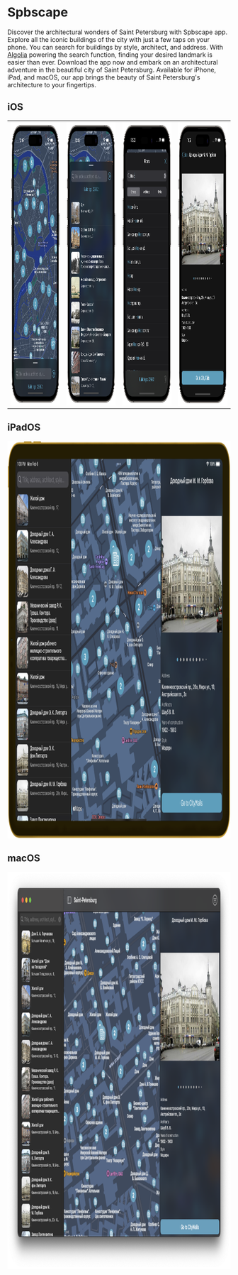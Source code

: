 # Spbscape

Discover the architectural wonders of Saint Petersburg with Spbscape app. Explore all the iconic buildings of the
city with just a few taps on your phone. You can search for buildings by style, architect, and address.
With [Algolia](www.algolia.com) powering the search function, finding your desired landmark is easier than ever. Download
the app now and embark on an architectural adventure in the beautiful city of Saint Petersburg.
Available for iPhone, iPad, and macOS, our app brings the beauty of Saint Petersburg's architecture to your fingertips.

## iOS
<table>
  <tr>
    <td><img src="Resources/phone-screen1.png"  alt="1" width = 320px height = 640px ></td>
    <td><img src="Resources/phone-screen2.png" alt="2" width = 320px height = 640px></td>
    <td><img src="Resources/phone-screen3.png" alt="3" width = 320px height = 640px></td>
    <td><img src="Resources/phone-screen4.png" align="right" alt="4" width = 320px height = 640px>
  </td>
  </tr>
</table>

## iPadOS
<img src="Resources/pad-screen1.png"  alt="1" width = 1280px height = 896px >

## macOS
<img src="Resources/mac-screen1.png"  alt="1" width = 1280px height = 896px >
